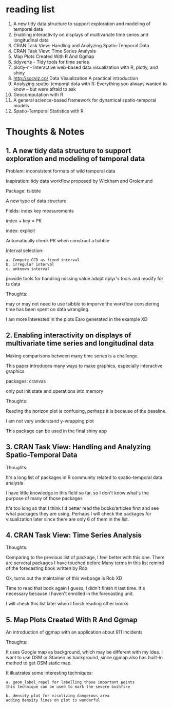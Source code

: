 # reading list

1. A new tidy data structure to support exploration and modeling of temporal data
2. Enabling interactivity on displays of multivariate time series and longitudinal data
3. CRAN Task View: Handling and Analyzing Spatio-Temporal Data
4. CRAN Task View: Time Series Analysis
5. Map Plots Created With R And Ggmap
6. tidyverts - Tidy tools for time series
7. plotly-r - Interactive web-based data visualization with R, plotly, and shiny
8. http://socviz.co/ Data Visualization A practical introduction
9. Analyzing spatio-temporal data with R: Everything you always wanted to know – but were afraid to ask
10. Geocomputation with R
11. A general science-based framework for dynamical spatio-temporal models
12. Spatio-Temporal Statistics with R

# Thoughts & Notes

## 1. A new tidy data structure to support exploration and modeling of temporal data

Problem: inconsistent formats of wild temporal data

Inspiration: tidy data workflow proposed by Wickham and Grolemund 

Package: tsibble

A new type of data structure

Fields: index key measurements

index + key = PK

index: explicit

Automatically check PK when construct a tsibble 

Interval selection: 

	a. Compute GCD as fixed interval
	b. irregular interval
	c. unknown interval

provide tools for handling missing value 
adopt dplyr's tools and modify for ts data

Thoughts: 

may or may not need to use tsibble to imporve the workflow considering time has been spent on data wrangling. 

I am more interested in the plots Earo generated in the example XD

## 2. Enabling interactivity on displays of multivariate time series and longitudinal data

Making comparisons between many time series is a challenge.

This paper introduces many ways to make graphics, especially interactive graphics

packages: cranvas

only put init state and operations into memory

Thoughts:

Reading the horizon plot is confusing, perhaps it is because of the baseline.

I am not very understand y-wrapping plot 

This package can be used in the final shiny app

    
## 3. CRAN Task View: Handling and Analyzing Spatio-Temporal Data

Thoughts:

It's a long list of packages in R community related to spatio-temporal data analysis

I have little knowledge in this field so far, so I don't know what's the purpose of many of those packages

It's too long so that I think I'd better read the books/articles first and see what packages they are using. 
Perhaps I will check the packages for visualization later since there are only 6 of them in the list.

## 4. CRAN Task View: Time Series Analysis

Thoughts:

Comparing to the previous list of package, I feel better with this one.
There are serveral packages I have touched before
Many terms in this list remind of the forecasting book written by Rob

Ok, turns out the maintainer of this webpage is Rob XD

Time to read that book again I guess, I didn't finish it last time. 
It's necessary because I haven't enrolled in the forecasting unit.

I will check this list later when I finish reading other books

## 5. Map Plots Created With R And Ggmap

An introduction of ggmap with an application about 911 incidents

Thoughts:

It uses Google map as background, which may be different with my idea.
I want to use OSM or Stamen as background, since ggmap also has built-in method to get OSM static map.

It illustrates some interesting techniques:

	a. geom_label_repel for labelling those important points
	this technique can be used to mark the severe bushfire

	b. density plot for visulizing dangerous area
	adding density lines on plot is wonderful



